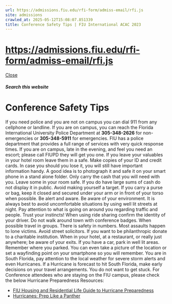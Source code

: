 ```yaml
---
url: https://admissions.fiu.edu/rfi-form/admiss-email/rfi.js
site: admissions
crawled_at: 2025-05-12T15:08:07.851339
title: Conference Safety Tips | FIU International ACAC 2023
---
```


# https://admissions.fiu.edu/rfi-form/admiss-email/rfi.js

[ Close ](https://admissions.fiu.edu/iacac2023/miami/safety-tips/)
##### Search this website
# Conference Safety Tips
If you need police and you are not on campus you can dial 911 from any cellphone or landline.
If you are on campus, you can reach the Florida International University Police Department at **305-348-2626** for non-emergencies or **305-348-5911** for emergencies. FIU has a police department that provides a full range of services with very quick response times. If you are on campus, late in the evening, and feel you need an escort; please call FIUPD they will get you one.
If you leave your valuables in your hotel room leave them in a safe.
Make copies of your ID and credit cards. In case you should you lose it, you will still have important information handy. A good idea is to photograph it and safe it on your smart phone in a stand alone folder.
Only carry the cash that you will need with you. Leave some in your room safe.
If you do have large sums of cash do not display it in public. Avoid making yourself a target.
If you carry a purse or bag, keep it closed and secured under your arm or in front of your torso when possible.
Be alert and aware. Be aware of your environment. It is always best to avoid uncomfortable situations by using well lit streets at night. Pay attention to what is going on around you regarding traffic and people. Trust your instincts!
When using ride sharing confirm the identity of your driver.
Do not walk around town with conference badges.
When possible travel in groups. There is safety in numbers. Most assaults happen to lone victims.
Avoid street solicitors. If you want to be philanthropic donate to a charitable institution.
When in your hotel, at a restaurant, or really just anywhere; be aware of your exits.
If you have a car, park in well lit areas. Remember where you parked. You can even take a picture of the location or set a wayfinding point on your smartphone so you will remember.
You are in South Florida, pay attention to the local weather for severe storm alerts and even Hurricanes. If a Hurricane is forecast to hit South Florida, make early decisions on your travel arrangements. You do not want to get stuck. 
For Conference attendees who are staying on the FIU campus, please check the below Hurricane Preparedness Resources: 
  * [FIU Housing and Residential Life Guide to Hurricane Preparedness](https://housing.fiu.edu/_assets/docs/hurricane-guide.pdf)
  * [Hurricanes: Prep Like a Panther](https://prep.fiu.edu/courses/#/)




